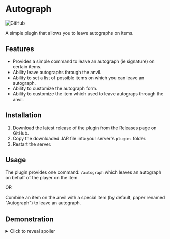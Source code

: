 # Autograph
![GitHub](https://img.shields.io/github/license/qu4ks/Autograph?style=flat-square)

A simple plugin that allows you to leave autographs on items.

## Features

- Provides a simple command to leave an autograph (ie signature) on certain items.
- Ability leave autographs through the anvil.
- Ability to set a list of possible items on which you can leave an autograph.
- Ability to customize the autograph form.
- Ability to customize the item which used to leave autograps through the anvil.

## Installation

1. Download the latest release of the plugin from the Releases page on GitHub.
2. Copy the downloaded JAR file into your server's `plugins` folder.
3. Restart the server.

## Usage

The plugin provides one command: `/autograph` which leaves an autograph on behalf of the player on the item.

OR

Combine an item on the anvil with a special item (by default, paper renamed "Autograph") to leave an autograph.

## Demonstration
<details>
   <summary>Click to reveal spoiler</summary>
  <img src="https://raw.githubusercontent.com/qu4ks/Autograph/master/demo.gif">
  <img src="https://raw.githubusercontent.com/qu4ks/Autograph/master/demo2.gif">
</details>
